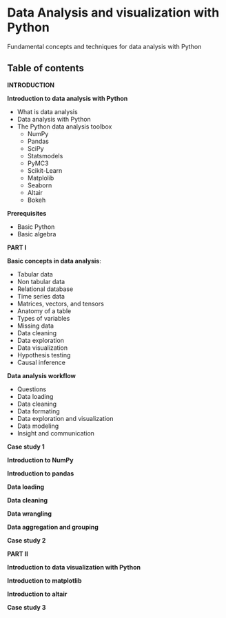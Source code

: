 # Data Analysis and visualization with Python 

Fundamental concepts and techniques for data analysis with Python

## Table of contents

**INTRODUCTION**

**Introduction to data analysis with Python**
- What is data analysis
- Data analysis with Python
- The Python data analysis toolbox
    - NumPy
    - Pandas
    - SciPy
    - Statsmodels
    - PyMC3
    - Scikit-Learn
    - Matplolib
    - Seaborn
    - Altair
    - Bokeh

**Prerequisites**
- Basic Python
- Basic algebra

**PART I**

**Basic concepts in data analysis**:
 - Tabular data
 - Non tabular data
 - Relational database
 - Time series data
 - Matrices, vectors, and tensors
 - Anatomy of a table
 - Types of variables
 - Missing data
 - Data cleaning
 - Data exploration
 - Data visualization
 - Hypothesis testing
 - Causal inference

**Data analysis workflow**
- Questions 
- Data loading
- Data cleaning
- Data formating
- Data exploration and visualization
- Data modeling
- Insight and communication

**Case study 1**

**Introduction to NumPy**

**Introduction to pandas**

**Data loading**

**Data cleaning**

**Data wrangling**

**Data aggregation and grouping**

**Case study 2**

**PART II**

**Introduction to data visualization with Python**

**Introduction to matplotlib**

**Introduction to altair**

**Case study 3**



